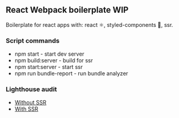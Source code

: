## React Webpack boilerplate WIP

Boilerplate for react apps with: react ⚛️, styled-components 💅, ssr.

### Script commands
+ npm start - start dev server
+ npm build:server - build for ssr
+ npm start:server - start ssr
+ npm run bundle-report - run bundle analyzer

### Lighthouse audit
+ [Without SSR](https://s.mail.ru/Giz9/rdPVNA2Gj)
+ [With SSR](https://s.mail.ru/5Xdg/L5V22pmk2)
